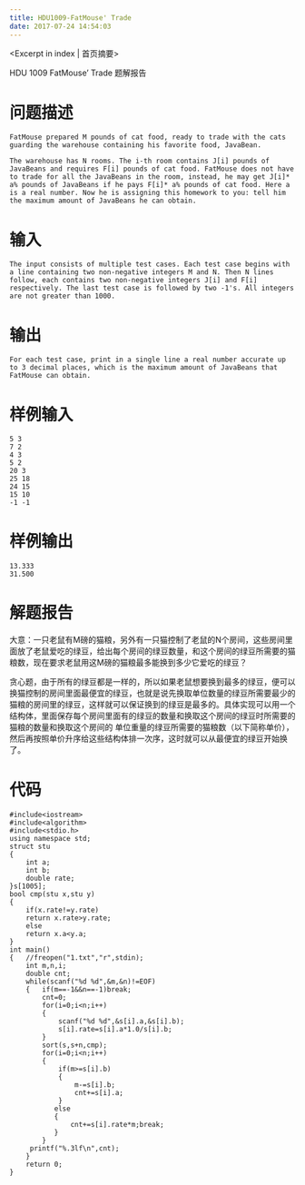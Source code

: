 ```yaml
---
title: HDU1009-FatMouse' Trade
date: 2017-07-24 14:54:03
---
```

<Excerpt in index | 首页摘要> 

HDU 1009 FatMouse’ Trade 题解报告
<!-- more -->

# 问题描述
```
FatMouse prepared M pounds of cat food, ready to trade with the cats guarding the warehouse containing his favorite food, JavaBean.

The warehouse has N rooms. The i-th room contains J[i] pounds of JavaBeans and requires F[i] pounds of cat food. FatMouse does not have to trade for all the JavaBeans in the room, instead, he may get J[i]* a% pounds of JavaBeans if he pays F[i]* a% pounds of cat food. Here a is a real number. Now he is assigning this homework to you: tell him the maximum amount of JavaBeans he can obtain.

```
# 输入
```
The input consists of multiple test cases. Each test case begins with a line containing two non-negative integers M and N. Then N lines follow, each contains two non-negative integers J[i] and F[i] respectively. The last test case is followed by two -1's. All integers are not greater than 1000.

```
# 输出
```
For each test case, print in a single line a real number accurate up to 3 decimal places, which is the maximum amount of JavaBeans that FatMouse can obtain.

```
# 样例输入
```
5 3
7 2
4 3
5 2
20 3
25 18
24 15
15 10
-1 -1

```
# 样例输出

```
13.333
31.500
```
# 解题报告
大意：一只老鼠有M磅的猫粮，另外有一只猫控制了老鼠的N个房间，这些房间里面放了老鼠爱吃的绿豆，给出每个房间的绿豆数量，和这个房间的绿豆所需要的猫粮数，现在要求老鼠用这M磅的猫粮最多能换到多少它爱吃的绿豆？

贪心题，由于所有的绿豆都是一样的，所以如果老鼠想要换到最多的绿豆，便可以换猫控制的房间里面最便宜的绿豆，也就是说先换取单位数量的绿豆所需要最少的猫粮的房间里的绿豆，这样就可以保证换到的绿豆是最多的。具体实现可以用一个结构体，里面保存每个房间里面有的绿豆的数量和换取这个房间的绿豆时所需要的猫粮的数量和换取这个房间的 单位重量的绿豆所需要的猫粮数（以下简称单价），然后再按照单价升序给这些结构体排一次序，这时就可以从最便宜的绿豆开始换了。

# 代码
```
#include<iostream>
#include<algorithm>
#include<stdio.h>
using namespace std;
struct stu
{
    int a;
    int b;
    double rate;
}s[1005];
bool cmp(stu x,stu y)
{
    if(x.rate!=y.rate)
    return x.rate>y.rate;
    else
    return x.a<y.a;
}
int main()
{   //freopen("1.txt","r",stdin);
    int m,n,i;
    double cnt;
    while(scanf("%d %d",&m,&n)!=EOF)
    {   if(m==-1&&n==-1)break;
        cnt=0;
        for(i=0;i<n;i++)
        {
            scanf("%d %d",&s[i].a,&s[i].b);
            s[i].rate=s[i].a*1.0/s[i].b;
        }
        sort(s,s+n,cmp);
        for(i=0;i<n;i++)
        {
            if(m>=s[i].b)
            {
                m-=s[i].b;
                cnt+=s[i].a;
            }
           else
           {
               cnt+=s[i].rate*m;break;
           }
        }
     printf("%.3lf\n",cnt);
    }
    return 0;
}
```